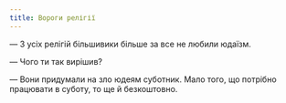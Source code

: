 ```yaml
---
title: Вороги релігії
---
```


— З усіх релігій більшивики більше за все не любили юдаїзм.

— Чого ти так вирішив?

— Вони придумали на зло юдеям суботник. Мало того, що потрібно працювати в суботу, то ще й безкоштовно.

